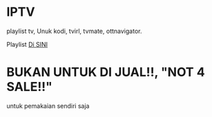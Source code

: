 # IPTV
playlist tv, 
Unuk kodi, tvirl, tvmate, ottnavigator. 

Playlist [Di SINI](https://raw.githubusercontent.com/alkhalifitv/TV/master/playlist)

# BUKAN UNTUK DI JUAL!!, "NOT 4 SALE!!" 
untuk pemakaian sendiri saja

